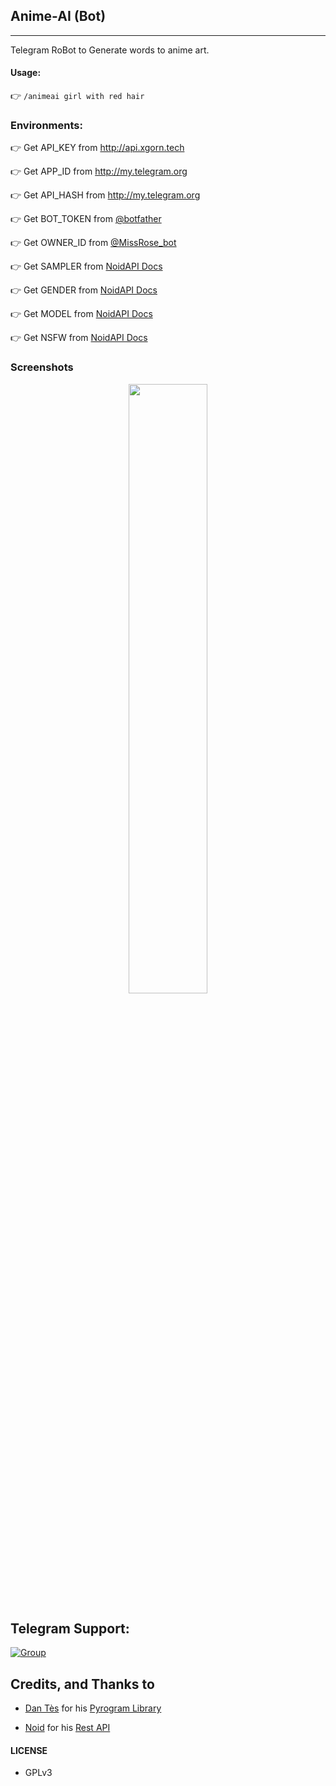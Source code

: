 ## Anime-AI (Bot)

---

Telegram RoBot to Generate words to anime art.

#### Usage:

👉 `/animeai girl with red hair`

### Environments:

👉 Get API_KEY from http://api.xgorn.tech

👉 Get APP_ID from http://my.telegram.org

👉 Get API_HASH from http://my.telegram.org

👉 Get BOT_TOKEN from [@botfather](tg://msg?text=/newbot)

👉 Get OWNER_ID from [@MissRose_bot](tg://msg?text=/id)

👉 Get SAMPLER from [NoidAPI Docs](https://api.xgorn.pp.ua/docs)

👉 Get GENDER from [NoidAPI Docs](https://api.xgorn.pp.ua/docs)

👉 Get MODEL from [NoidAPI Docs](https://api.xgorn.pp.ua/docs)

👉 Get NSFW from [NoidAPI Docs](https://api.xgorn.pp.ua/docs)

### Screenshots

<p align="center">
    <img src="https://graph.org/file/b598ac4978a74c8e088e4.jpg" width="50%"></img>
</p>

## Telegram Support:

[![Group](https://img.shields.io/badge/TG-Group-30302f?style=flat&logo=telegram)](https://t.me/WeebProgrammer)

## Credits, and Thanks to

- [Dan Tès](https://t.me/haskell) for his [Pyrogram Library](https://github.com/pyrogram/pyrogram)

- [Noid](https://t.me/xgorn) for his [Rest API](https://api.xgorn.pp.ua)

#### LICENSE

- GPLv3
